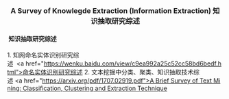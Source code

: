 ### <center>**A Survey of Knowlegde Extraction (Information Extraction) 知识抽取研究综述**</center>

####  **知识抽取研究综述**

1. 知网命名实体识别研究综述  <a href="https://wenku.baidu.com/view/c9ea992a25c52cc58bd6bedf.html">命名实体识别研究综述</a>
2. 文本挖掘中分类、聚类、知识抽取技术综述 <a href="https://arxiv.org/pdf/1707.02919.pdf">A Brief Survey of Text Mining: Classification, Clustering and Extraction Technique</a>
